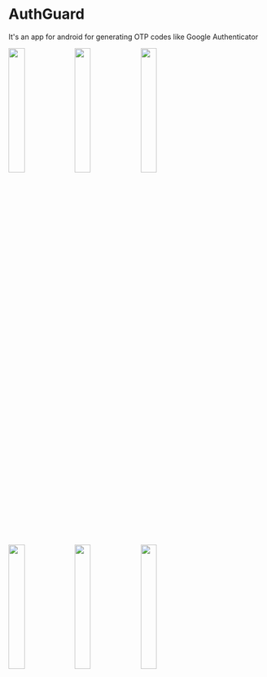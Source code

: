 # AuthGuard
It's an app for android for generating OTP codes like Google Authenticator

<img src="https://github.com/kanefron5/authguard/blob/main/screenshots/welcome.png?raw=true" width=25%>
<img src="https://github.com/kanefron5/authguard/blob/main/screenshots/main_empty.png?raw=true" width=25%>
<img src="https://github.com/kanefron5/authguard/blob/main/screenshots/main.png?raw=true" width=25%>
<img src="https://github.com/kanefron5/authguard/blob/main/screenshots/main2.png?raw=true" width=25%>
<img src="https://github.com/kanefron5/authguard/blob/main/screenshots/main_manual.png?raw=true" width=25%>
<img src="https://github.com/kanefron5/authguard/blob/main/screenshots/main_qr.png?raw=true" width=25%>

